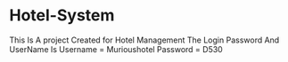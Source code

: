 # Hotel-System
This Is A project Created for Hotel Management
The Login Password And UserName Is 
Username = Murioushotel
Password = D530
